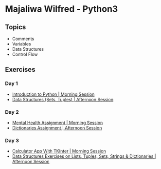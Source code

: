 # Majaliwa Wilfred - Python3
## Topics
- Comments
- Variables
- Data Structures
- Control Flow

## Exercises
### Day 1
- [Introduction to Python | Morning Session](https://github.com/techymaj/recess-2/blob/main/intro.py)
- [Data Structures (Sets, Tuples) | Afternoon Session](https://github.com/techymaj/recess-2/blob/main/data_structures_sets_tuples.py)
### Day 2
- [Mental Health Assignment | Morning Session](https://github.com/techymaj/recess-2/blob/main/mental_health_assignment.py)
- [Dictionaries Assignment | Afternoon Session](https://github.com/techymaj/recess-2/blob/main/dictionaries_afternoon_assignment.py)
### Day 3
- [Calculator App With TKInter | Morning Session](https://github.com/techymaj/recess-2/blob/main/calculator.py)
- [Data Structures Exercises on Lists, Tuples, Sets, Strings & Dictionaries | Afternoon Session](https://github.com/techymaj/recess-2/blob/main/data_structures_exercises.py)